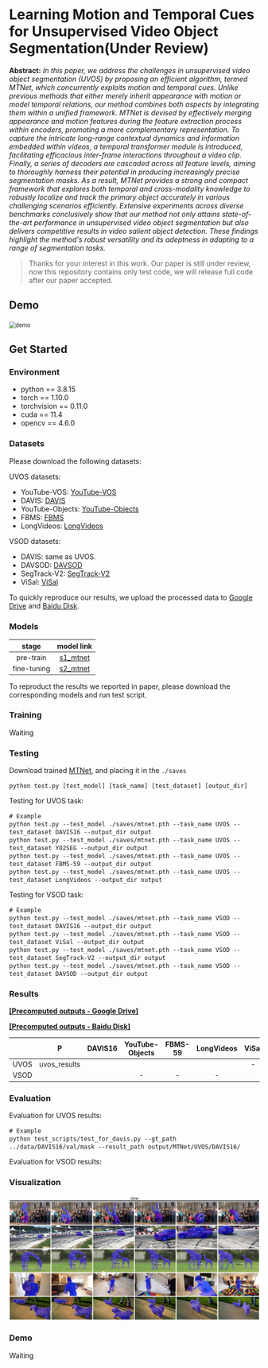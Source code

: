 # Learning Motion and Temporal Cues for Unsupervised Video Object Segmentation(Under Review)

**Abstract:** *In this paper, we address the challenges in unsupervised video object segmentation (UVOS) by proposing an efficient algorithm, termed MTNet, which concurrently exploits motion and temporal cues. Unlike previous methods that either merely inherit appearance with motion or model temporal relations, our method combines both aspects by integrating them within a unified framework. MTNet is devised by effectively merging appearance and motion features during the feature extraction process within encoders, promoting a more complementary representation. To capture the intricate long-range contextual dynamics and information embedded within videos, a temporal transformer module is introduced, facilitating efficacious inter-frame interactions throughout a video clip. Finally, a series of decoders are cascaded across all feature levels, aiming to thoroughly harness their potential in producing increasingly precise segmentation masks. As a result, MTNet provides a strong and compact framework that explores both temporal and cross-modality knowledge to robustly localize and track the primary object accurately in various challenging scenarios efficiently. Extensive experiments across diverse benchmarks conclusively show that our method not only attains state-of-the-art performance in unsupervised video object segmentation but also delivers competitive results in video salient object detection. 
These findings highlight the method's robust versatility and its adeptness in adapting to a range of segmentation tasks.*



> Thanks for your interest in this work. Our paper is still under review, now this repository contains only test code, we will release full code after our paper accepted. 

## Demo

<img src="asset/blackswan.gif" alt="demo" style="zoom:80%;" />

## Get Started

### Environment

- python == 3.8.15
- torch == 1.10.0
- torchvision == 0.11.0
- cuda == 11.4
- opencv == 4.6.0

### Datasets

Please download the following datasets:

UVOS datasets:

- YouTube-VOS: [YouTube-VOS](https://youtube-vos.org/dataset/)
- DAVIS: [DAVIS](https://data.vision.ee.ethz.ch/csergi/share/davis/DAVIS-2017-trainval-480p.zip)
- YouTube-Objects: [YouTube-Objects](https://data.vision.ee.ethz.ch/cvl/youtube-objects/)
- FBMS: [FBMS](https://lmb.informatik.uni-freiburg.de/resources/datasets/fbms/FBMS_Testset.zip)
- LongVideos: [LongVideos](https://www.kaggle.com/gvclsu/long-videos)

VSOD datasets:

- DAVIS: same as UVOS.
- DAVSOD: [DAVSOD](https://github.com/DengPingFan/DAVSOD)
- SegTrack-V2: [SegTrack-V2](https://github.com/DengPingFan/DAVSOD)
- ViSal: [ViSal](https://github.com/DengPingFan/DAVSOD)

To quickly reproduce our results, we upload the processed data to [Google Drive]() and [Baidu Disk]().

### Models

|    stage    |  model link  |
| :---------: | :----------: |
|  pre-train  | [s1_mtnet]() |
| fine-tuning | [s2_mtnet]() |

To reproduct the results we reported in paper, please download the corresponding models and run test script.

### Training

Waiting

### Testing

Download trained [MTNet](), and placing it in the `./saves`

```
python test.py [test_model] [task_name] [test_dataset] [output_dir]
```

Testing for UVOS task:

```shell
# Example
python test.py --test_model ./saves/mtnet.pth --task_name UVOS --test_dataset DAVIS16 --output_dir output
python test.py --test_model ./saves/mtnet.pth --task_name UVOS --test_dataset YO2SEG --output_dir output
python test.py --test_model ./saves/mtnet.pth --task_name UVOS --test_dataset FBMS-59 --output_dir output
python test.py --test_model ./saves/mtnet.pth --task_name UVOS --test_dataset LongVideos --output_dir output
```

Testing for VSOD task:

```shell
# Example
python test.py --test_model ./saves/mtnet.pth --task_name VSOD --test_dataset DAVIS16 --output_dir output
python test.py --test_model ./saves/mtnet.pth --task_name VSOD --test_dataset ViSal --output_dir output
python test.py --test_model ./saves/mtnet.pth --task_name VSOD --test_dataset SegTrack-V2 --output_dir output
python test.py --test_model ./saves/mtnet.pth --task_name VSOD --test_dataset DAVSOD --output_dir output
```

### Results

**[[Precomputed outputs - Google Drive]](https://drive.google.com/drive/folders/1V4wslwiGaFHwq09k019tXU1HpG-kODnZ?usp=sharing)**

**[[Precomputed outputs - Baidu Disk]](https://drive.google.com/drive/folders/1V4wslwiGaFHwq09k019tXU1HpG-kODnZ?usp=sharing)**

|      | P            | DAVIS16 | YouTube-Objects | FBMS-59 | LongVideos | ViSal | SegTrack-V2 | DAVSOD |
| :--: | ------------ | :-----: | :-------------: | :-----: | :--------: | :---: | :---------: | :----: |
| UVOS | uvos_results |         |                 |         |            |   -   |      -      |   -    |
| VSOD |              |         |        -        |    -    |     -      |       |             |        |

### Evaluation

Evaluation for UVOS results:

```shell
# Example
python test_scripts/test_for_davis.py --gt_path ../data/DAVIS16/val/mask --result_path output/MTNet/UVOS/DAVIS16/
```

Evaluation for VSOD results:

### Visualization

![](./asset/uvos_vis.jpg)

### Demo

Waiting
